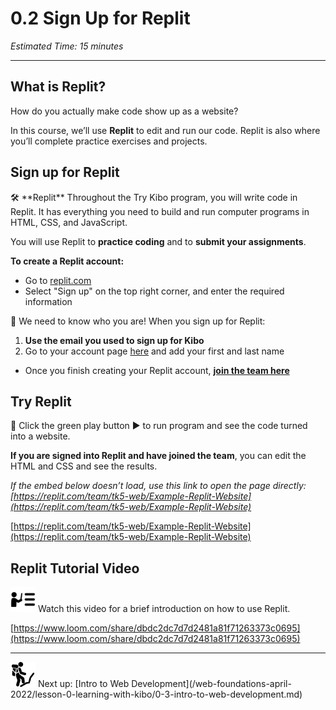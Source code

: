 # 0.2 Sign Up for Replit

*Estimated Time: 15 minutes*

---

## What is Replit?

How do you actually make code show up as a website?

In this course, we’ll use **Replit** to edit and run our code. Replit is also where you’ll complete practice exercises and projects.

## Sign up for Replit

<aside>
🛠️ **Replit**
Throughout the Try Kibo program, you will write code in Replit. It has everything you need to build and run computer programs in HTML, CSS, and JavaScript.

You will use Replit to **practice coding** and to **submit your assignments**.

</aside>

**To create a Replit account:**

- Go to [replit.com](http://replit.com)
- Select "Sign up" on the top right corner, and enter the required information

<aside>
🚨 We need to know who you are! When you sign up for Replit:

1. **Use the email you used to sign up for Kibo**
2. Go to your account page [here](https://replit.com/account) and add your first and last name
</aside>

- Once you finish creating your Replit account, **[join the team here](https://replit.com/teams/join/ffkiinmbtmjnqdxuyjzmivqzilblxiqj-tk5-web)**

## Try Replit

<aside>
🧪 Click the green play button ▶️ to run program and see the code turned into a website.

**If you are signed into Replit and have joined the team**, you can edit the HTML and CSS and see the results.

</aside>

*If the embed below doesn’t load, use this link to open the page directly: [https://replit.com/team/tk5-web/Example-Replit-Website](https://replit.com/team/tk5-web/Example-Replit-Website)*

[https://replit.com/team/tk5-web/Example-Replit-Website](https://replit.com/team/tk5-web/Example-Replit-Website)

## Replit Tutorial Video

<aside>
<img src="../instruction.png" alt="../instruction.png" width="40px" /> Watch this video for a brief introduction on how to use Replit.

</aside>

[https://www.loom.com/share/dbdc2dc7d7d2481a81f71263373c0695](https://www.loom.com/share/dbdc2dc7d7d2481a81f71263373c0695)

---

<aside>
<img src="man-in-hike.png" alt="man-in-hike.png" width="40px" /> Next up: [Intro to Web Development](/web-foundations-april-2022/lesson-0-learning-with-kibo/0-3-intro-to-web-development.md)

</aside>